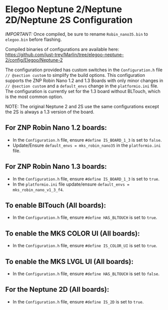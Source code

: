 # Elegoo Neptune 2/Neptune 2D/Neptune 2S Configuration

*IMPORTANT:* Once compiled, be sure to rename `Robin_nano35.bin` to `elegoo.bin` before flashing.

Compiled binaries of configurations are available here: https://github.com/just-trey/Marlin/tree/elegoo-neptune-2/config/Elegoo/Neptune-2

The configuration provided has custom switches in the `Configuration.h` file `// @section custom` to simplify the build options. This configuration supports the ZNP Robin Nano 1.2 and 1.3 Boards with only minor changes in `// @section custom` and a `default_envs` change in the `platformio.ini` file. The configuration is currently set for the 1.3 board without BLTouch, which is the most common option.

NOTE: The original Neptune 2 and 2S use the same configurations except the 2S is always a 1.3 version of the board.
## For ZNP Robin Nano 1.2 boards:
  - In the `Configuration.h` file, ensure `#define IS_BOARD_1_3` is set to `false`.
  - Update/Ensure `default_envs = mks_robin_nano35` in the `platformio.ini` file.

## For ZNP Robin Nano 1.3 boards:
  - In the `Configuration.h` file, ensure `#define IS_BOARD_1_3` is set to `true`.
  - In the `platformio.ini` file update/ensure `default_envs = mks_robin_nano_v1_3_f4`.

## To enable BlTouch (All boards):
  - In the `Configuration.h` file, ensure `#define HAS_BLTOUCH` is set to `true`.

## To enable the MKS COLOR UI (All boards):
  - In the `Configuration.h` file, ensure `#define IS_COLOR_UI` is set to `true`.

## To enable the MKS LVGL UI (All boards):
  - In the `Configuration.h` file, ensure `#define HAS_BLTOUCH` is set to `false`.

## For the Neptune 2D (All boards):
  - In the `Configuration.h` file, ensure `#define IS_2D` is set to `true`.
